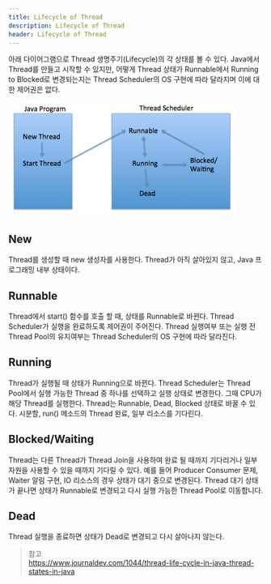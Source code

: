 ```yaml
---
title: Lifecycle of Thread
description: Lifecycle of Thread
header: Lifecycle of Thread
---
```


아래 다이어그램으로 Thread 생명주기(Lifecycle)의 각 상태를 볼 수 있다.
Java에서 Thread를 만들고 시작할 수 있지만, 어떻게 Thread 상태가 Runnable에서 Running to Blocked로 변경되는지는 Thread Scheduler의 OS 구현에 따라 달라지며 이에 대한 제어권은 없다.

![Lifecycle](/img/thread/lifecycle.png)

## New

Thread를 생성할 때 new 생성자를 사용한다.
Thread가 아직 살아있지 않고, Java 프로그래밍 내부 상태이다. 


## Runnable

Thread에서 start() 함수를 호출 할 때, 상태를 Runnable로 바뀐다. 
Thread Scheduler가 실행을 완료하도록 제어권이 주어진다.
Thread 실행여부 또는 실행 전 Thread Pool의 유지여부는 Thread Scheduler의 OS 구현에 따라 달라진다.


## Running

Thread가 실행될 때 상태가 Running으로 바뀐다.
Thread Scheduler는 Thread Pool에서 실행 가능한 Thread 중 하나를 선택하고 실행 상태로 변경한다.
그때 CPU가 해당 Thread를 실행한다.
Thread는 Runnable, Dead, Blocked 상태로 바꿀 수 있다. 
시분할, run() 메소드의 Thread 완료, 일부 리소스를 기다린다.


## Blocked/Waiting

Thread는 다른 Thread가 Thread Join을 사용하여 완료 될 때까지 기다리거나 일부자원을 사용할 수 있을 때까지 기다릴 수 있다.
예를 들어 Producer Consumer 문제, Waiter 알림 구현, IO 리소스의 경우 상태가 대기 중으로 변경된다.
Thread 대기 상태가 끝나면 상태가 Runnable로 변경되고 다시 실행 가능한 Thread Pool로 이동합니다.


## Dead

Thread 실행을 종료하면 상태가 Dead로 변경되고 다시 살아나지 않는다.


> 참고<br/>
> https://www.journaldev.com/1044/thread-life-cycle-in-java-thread-states-in-java